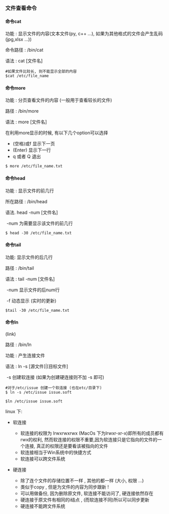  ### 文件查看命令

#### 命令cat

功能 : 显示文件的内容(文本文件(py, c++ ...), 如果为其他格式的文件会产生乱码(jpg,xlsx ...))

命令路径 : /bin/cat

语法 : cat [文件名]

~~~shell
#如果文件比较长, 则不能显示全部的内容
$cat /etc/file_name
~~~



#### 命令more

功能 : 分页查看文件的内容 (一般用于查看较长的文件)

路径 : /bin/more

语法 : more [文件名]

在利用more显示的时候, 有以下几个option可以选择

* (空格)或f 	显示下一页
* (Enter)            显示下一行
* q 或者 Q         退出

~~~shell
$ more /etc/file_name.txt
~~~



#### 命令head

功能 : 显示文件的前几行

所在路径 : /bin/head

语法. head -num [文件名]

​	-num 为需要显示该文件的前几行

~~~shell
$ head -30 /etc/file_name.txt
~~~



#### 命令tail 

功能: 显示文件的后几行

路径 : /bin/tail

语法 : tail -num [文件名]

​	    -num 显示文件的后num行

​	    -f 动态显示 (实时的更新)

~~~shell
$tail -30 /etc/file_name.txt
~~~



#### 命令ln

(link)

路径 : /bin/ln

功能 : 产生连接文件

语法 : ln -s [源文件]|[目标文件]

​	   -s 创建软连接 (如果为创建硬连接则不加 -s 即可)

~~~shell
#对于/etc/issue 创建一个软连接 (也在etc/目录下)
$ ln -s /etc/issue issue.soft

$ln /etc/issue issue.soft
~~~

linux 下:

* 软连接
  * 软连接的权限为 lrwxrwxrwx (MacOs 下为lrwxr-xr-x)即所有的成员都有rwx的权利, 然而软连接的权限不重要,因为软连接只是它指向的文件的一个连接, 真正的权限还是要看该被指向的文件
  * 软连接相当于Win系统中的快捷方式
  * 软连接可以跨文件系统

* 硬连接
  * 除了连个文件的存储位置不一样 , 其他的都一样 (大小, 权限 ...)
  * 类似于copy , 但是为文件的内容为同步跟新 !
  * 可以用做备份, 因为删除原文件, 软连接不能访问了, 硬连接依然存在
  * 硬连接于原文件有相同的i结点 , (而软连接不同)所以可以同步更新
  * 硬连接不能跨文件系统























